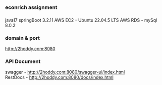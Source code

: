 ### econrich assignment

###
java17 
springBoot 3.2.11
AWS EC2 - Ubuntu 22.04.5 LTS 
AWS RDS - mySql 8.0.2

### domain & port
http://2hoddy.com:8080

### API Document
swagger - http://2hoddy.com:8080/swagger-ui/index.html       
RestDocs - http://2hoddy.com:8080/docs/index.html
